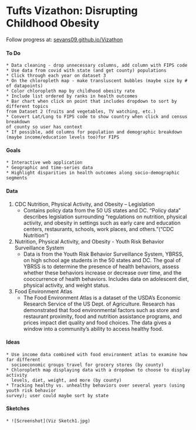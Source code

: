 # Tufts Vizathon: Disrupting Childhood Obesity

Follow progress at: [sevans09.github.io/Vizathon](http://sevans09.github.io/Vizathon)

#### To Do
    * Data cleaning - drop unnecessary columns, add column with FIPS code
    * Use data from covid with state (and get county) populations
    * Click through each year on dataset 3 
    * On the chloropleth map - make transluscent bubbles (maybe size by # of datapoints)
    * Color chloropleth map by childhood obesity rate
    * Include list ordered by ranks in health outcomes
    * Bar chart when click on point that includes dropdown to sort by different topics 
    from Dataset 2 (fruits and vegetables, TV watching, etc.)
    * Convert Lat/Long to FIPS code to show country when click and census breakdown 
    of county so user has context
    * If possible, add columns for population and demographic breakdown 
    (maybe income/education levels too)for FIPS

#### Goals
    * Interactive web application
    * Geographic and time-series data
    * Highlight disparities in health outcomes along socio-demographic segments

#### Data
1.  CDC Nutrition, Physical Activity, and Obesity – Legislation
    * Contains policy data from the 50 US states and DC.  “Policy data” describes legislation surrounding “regulations on nutrition, physical activity, and obesity in settings such as early care and education centers, restaurants, schools, work places, and others.”(“CDC Nutrition”)  
2. Nutrition, Physical Activity, and Obesity - Youth Risk Behavior Surveillance System 
    * Data is from the Youth Risk Behavior Surveillance System, YBRSS, on high school age students in the 50 states and DC. The goal of YBRSS is to determine the presence of health behaviors, assess whether these behaviors increase or decrease over time, and the cooccurrence of health behaviors. Includes data on adolescent diet, physical activity, and weight status.
3. Food Environment Atlas 
    * The Food Environment Atlas is a dataset of the USDA’s Economic Research Service of the US Dept. of Agriculture. Research has demonstrated that food environmental factors such as store and restaurant proximity, food and nutrition assistance programs, and prices impact diet quality and food choices.  The data gives a window into a community’s ability to access healthy food.


#### Ideas 
    * Use income data combined with food environment atlas to examine how far different 
      socioeconomic groups travel for grocery stores (by county)
    * Chloropleth map displaying data with a dropdown to choose to display activity 
      levels, diet, weight, and more (by county)
    * Tracking healthy vs. unhealthy behaviors over several years (using youth risk behavior 
    survey); user could maybe sort by state

#### Sketches
    * ![Screenshot](Viz Sketch1.jpg)
